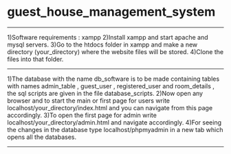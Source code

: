 # guest_house_management_system

*************************************************************************************************************************************
1)Software requirements : xampp
2)Install xampp and start apache and mysql servers.
3)Go to the htdocs folder in xampp and make a new directory (your_directory) where the website files will be stored.
4)Clone the files into that folder.

***************************************************************************************************************************************

1)The database with the name db_software is to be made containing tables with names admin_table , guest_user , registered_user and room_details , the sql scripts are given in the file database_scripts.
2)Now open any browser and to start the main or first page for users write localhost/your_directory/index.html and you can navigate from this page accordingly.
3)To open the first page for admin write localhost/your_directory/admin.html and navigate accordingly.
4)For seeing the changes in the database type localhost/phpmyadmin in a new tab which opens all the databases.

****************************************************************************************************************************************
